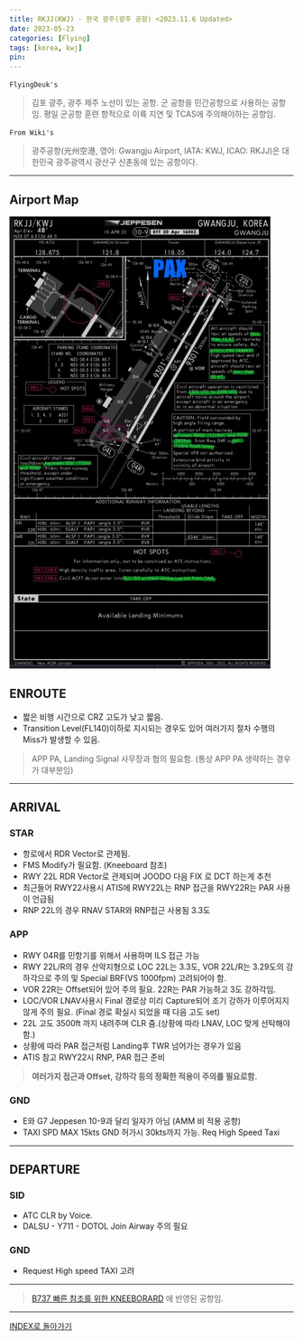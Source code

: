 ```yaml
---
title: RKJJ(KWJ) - 한국 광주(광주 공항) <2023.11.6 Updated>
date: 2023-05-23
categories: [Flying]
tags: [korea, kwj]
pin:
---
```


`FlyingDeuk's`
>김포 광주, 광주 제주 노선이 있는 공항. 군 공항을 민간공항으로 사용하는 공항임. 평일 군공항 훈련 항적으로 이륙 지연 및 TCAS에 주의해야하는 공항임.

`From Wiki's`
>광주공항(光州空港, 영어: Gwangju Airport, IATA: KWJ, ICAO: RKJJ)은 대한민국 광주광역시 광산구 신촌동에 있는 공항이다.

-------

## Airport Map
![kwj](/img/flying/airport/kwj_ap.jpg)


## ENROUTE
- 짧은 비행 시간으로 CRZ 고도가 낮고 짧음.
- Transition Level(FL140)이하로 지시되는 경우도 있어 여러가지 절차 수행의 Miss가 발생할 수 있음.

> APP PA, Landing Signal 사무장과 협의 필요함. (통상 APP PA 생략하는 경우가 대부분임)


--------

## ARRIVAL

### STAR
- 항로에서 RDR Vector로 관제됨. 
- FMS Modify가 필요함. (Kneeboard 참조)
- RWY 22L RDR Vector로 관제되며 JOODO 다음 FIX 로 DCT 하는게 추천
- 최근들어 RWY22사용시 ATIS에 RWY22L는 RNP 접근을 RWY22R는 PAR 사용이 언급됨
- RNP 22L의 경우 RNAV STAR와 RNP접근 사용됨 3.3도


### APP
- RWY 04R를 민항기를 위해서 사용하며 ILS 접근 가능
- RWY 22L/R의 경우 산악지형으로 LOC 22L는 3.3도, VOR 22L/R는 3.29도의 강하각으로 주의 및 Special BRF(VS 1000fpm) 고려되어야 함. 
- VOR 22R는 Offset되어 있어 주의 필요. 22R는 PAR 가능하고 3도 강하각임. 
- LOC/VOR LNAV사용시 Final 경로상 미리 Capture되어 조기 강하가 이루어지지않게 주의 필요. (Final 경로 확실시 되었을 때 다음 고도 set)
- 22L 고도 3500ft 까지 내려주며 CLR 줌.(상황에 따라 LNAV, LOC 맞게 선탁해야함.)
- 상황에 따라 PAR 접근처럼 Landing후 TWR 넘어가는 경우가 있음
- ATIS 참고 RWY22시 RNP, PAR 접근 준비

> **여러가지 접근과 Offset, 강하각 등의 정확한 적용이 주의를 필요로함.**


### GND
- E와 G7 Jeppesen 10-9과 달리 일자가 아님 (AMM 비 적용 공항)
- TAXI SPD MAX 15kts GND 허가시 30kts까지 가능. Req High Speed Taxi


-------

## DEPARTURE
### SID
- ATC CLR by Voice. 
- DALSU - Y711 - DOTOL Join Airway 주의 필요

### GND
- Request High speed TAXI 고려

----

> [B737 빠른 참조를 위한 KNEEBORARD](/posts/B737-kneeboard/) 에 반영된 공항임. 

----


[INDEX로 돌아가기](/posts/KoreaJapanChina/)
